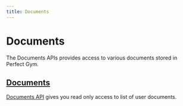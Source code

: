 ```yaml
---
title: Documents
---
```


# Documents

The Documents APIs provides access to various documents stored in Perfect Gym.


## [Documents][Documents]

[Documents API][Documents] gives you read only access to list of user documents.



[Documents]: /api/documents/documents/

